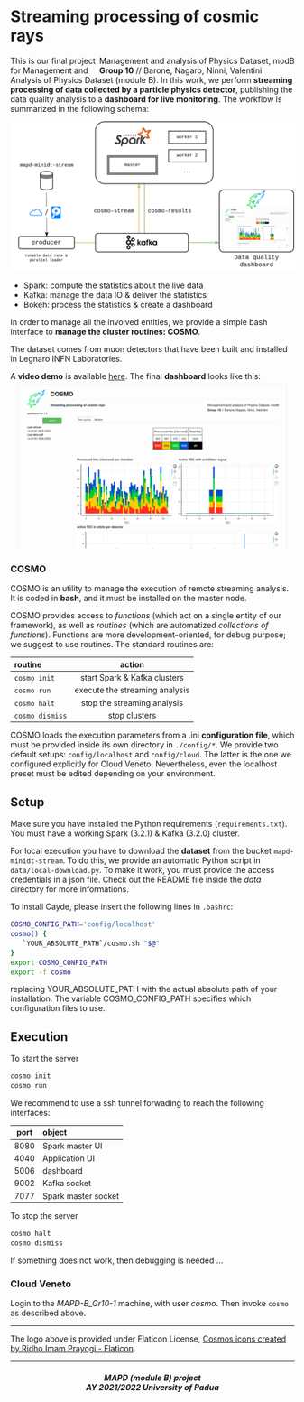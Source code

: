 # Streaming processing of cosmic rays

<span style="float:right;">
Management and analysis of Physics Dataset, modB<br>
<b>Group 10</b> // Barone, Nagaro, Ninni, Valentini
</span>

This is our final project for Management and Analysis of Physics Dataset (module B). In this work, we perform **streaming processing of data collected by a particle physics detector**, publishing the data quality analysis to a **dashboard for live monitoring**. The workflow is summarized in the following schema:

![framework](share/framework.png)

- Spark: compute the statistics about the live data
- Kafka: manage the data IO & deliver the statistics
- Bokeh: process the statistics & create a dashboard

In order to manage all the involved entities, we provide a simple bash interface to **manage the cluster routines: COSMO**.

The dataset comes from muon detectors that have been built and installed in Legnaro INFN Laboratories.

A **video demo** is available [here](https://youtu.be/qw_6mcKxGbU). The final **dashboard** looks like this:
![dashscreen](share/dashscreen.png)

### COSMO

COSMO is an utility to manage the execution of remote streaming analysis. It is coded in **bash**, and it must be installed on the master node.

COSMO provides access to *functions* (which act on a single entity of our framework), as well as *routines* (which are automatized *collections of functions*). Functions are more development-oriented, for debug purpose; we suggest to use routines. The standard routines are:

| routine | action |
| :--- | :---: |
| `cosmo init` | start Spark & Kafka clusters |
| `cosmo run` | execute the streaming analysis |
| `cosmo halt` | stop the streaming analysis |
| `cosmo dismiss` | stop clusters |

COSMO loads the execution parameters from a .ini **configuration file**, which must be provided inside its own directory in `./config/*`. We provide two default setups: `config/localhost` and `config/cloud`. The latter is the one we configured explicitly for Cloud Veneto. Nevertheless, even the localhost preset must be edited depending on your environment.

## Setup

Make sure you have installed the Python requirements (`requirements.txt`). You must have a working Spark (3.2.1) & Kafka (3.2.0) cluster.

For local execution you have to download the **dataset** from the bucket `mapd-minidt-stream`. To do this, we provide an automatic Python script in `data/local-download.py`. To make it work, you must provide the access credentials in a json file. Check out the README file inside the *data* directory for more informations.

To install Cayde, please insert the following lines in `.bashrc`:
```bash
COSMO_CONFIG_PATH='config/localhost'
cosmo() {
   `YOUR_ABSOLUTE_PATH`/cosmo.sh "$@"
}
export COSMO_CONFIG_PATH
export -f cosmo
```
replacing YOUR_ABSOLUTE_PATH with the actual absolute path of your installation. The variable COSMO_CONFIG_PATH specifies which configuration files to use.


## Execution

To start the server
```bash
cosmo init
cosmo run
```

We recommend to use a ssh tunnel forwading to reach the following interfaces:

| port  | object |
| :---: | :---   |
| 8080  | Spark master UI |
| 4040  | Application UI |
| 5006  | dashboard |
| 9002  | Kafka socket |
| 7077  | Spark master socket |

To stop the server
```bash
cosmo halt
cosmo dismiss
```

If something does not work, then debugging is needed ...

### Cloud Veneto

Login to the *MAPD-B_Gr10-1* machine, with user *cosmo*. Then invoke `cosmo` as described above.

***

The logo above is provided under Flaticon License, <a href="https://www.flaticon.com/free-icons/cosmos" title="cosmos icons">Cosmos icons created by Ridho Imam Prayogi - Flaticon</a>.

***

<h5 align="center">MAPD (module B) project<br>AY 2021/2022 University of Padua</h5>

<p align="center">
  <img src="https://user-images.githubusercontent.com/62724611/166108149-7629a341-bbca-4a3e-8195-67f469a0cc08.png" alt="" height="70"/>
  &emsp;
  <img src="https://user-images.githubusercontent.com/62724611/166108076-98afe0b7-802c-4970-a2d5-bbb997da759c.png" alt="" height="70"/>
</p>